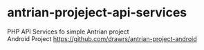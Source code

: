 # antrian-projeject-api-services
PHP API Services fo simple Antrian project
<br>
Android Project <a href="https://github.com/drawrs/antrian-project-android">https://github.com/drawrs/antrian-project-android</a>
